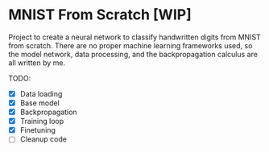 # MNIST From Scratch [WIP]

Project to create a neural network to classify handwritten digits from MNIST from scratch. There are no proper machine learning frameworks used, so the model network, data processing, and the backpropagation calculus are all written by me.

TODO:
- [x] Data loading
- [x] Base model
- [x] Backpropagation
- [x] Training loop
- [x] Finetuning
- [ ] Cleanup code
